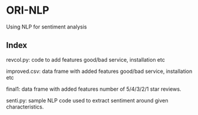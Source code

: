 # ORI-NLP

Using NLP for sentiment analysis

## Index

revcol.py: code to add features good/bad service, installation etc

improved.csv: data frame with added features  good/bad service, installation etc

final1: data frame with added features number of 5/4/3/2/1 star reviews.

senti.py: sample NLP code used to extract sentiment around given characteristics.
